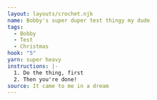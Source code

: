 ```yaml
---
layout: layouts/crochet.njk
name: Bobby's super duper test thingy my dude
tags:
  - Bobby
  - Test
  - Christmas
hook: "5"
yarn: super heavy
instructions: |-
  1. Do the thing, first
  2. Then you're done!
source: It came to me in a dream
---
```


